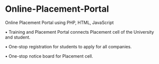 # Online-Placement-Portal
Online Placement Portal using PHP, HTML, JavaScript

•	Training and Placement Portal connects Placement cell of the University and student.

•	One-stop registration for students to apply for all companies.

•	One-stop notice board for Placement cell.
